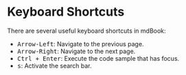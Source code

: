 # Keyboard Shortcuts

There are several useful keyboard shortcuts in mdBook:

* <kbd>Arrow-Left</kbd>: Navigate to the previous page.
* <kbd>Arrow-Right</kbd>: Navigate to the next page.
* <kbd>Ctrl + Enter</kbd>: Execute the code sample that has focus.
* <kbd>s</kbd>: Activate the search bar.
